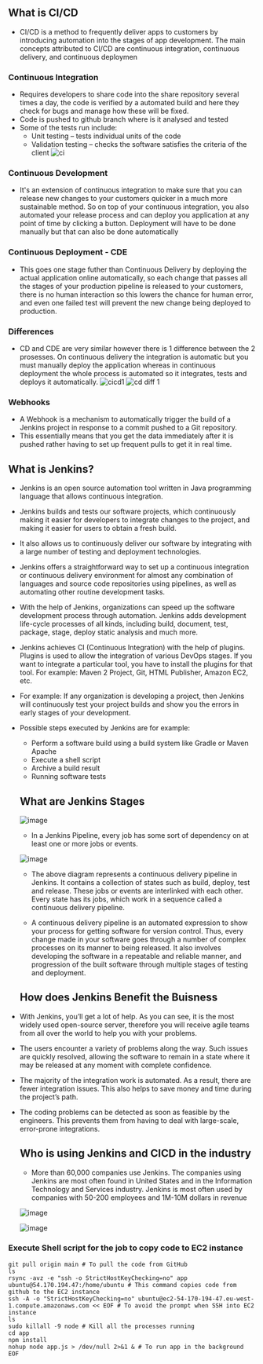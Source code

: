 ## What is CI/CD
- CI/CD is a method to frequently deliver apps to customers by introducing automation into the stages of app development. The main concepts attributed to CI/CD are continuous integration, continuous delivery, and continuous deploymen

### Continuous Integration
- Requires developers to share code into the share repository several times a day, the code is verified by a automated build and here they check for bugs and manage how these will be fixed.
- Code is pushed to github branch where is it analysed and tested
- Some of the tests run include:
    - Unit testing – tests individual units of the code
    - Validation testing – checks the software satisfies the criteria of the client 
![ci](https://user-images.githubusercontent.com/115226294/201149108-ed31ee1c-f5a0-4565-8433-c05f97f8760f.png)

### Continuous Development
 - It's an extension of continuous integration to make sure that you can release new changes to your customers quicker in a much more sustainable method. So on top of your continuous integration, you also automated your release process and can deploy you application at any point of time by clicking a button. Deployment will have to be done manually but that can also be done automatically

### Continuous Deployment - CDE
- This goes one stage futher than Continuous Delivery by deploying the actual application online automatically, so each change that passes all the stages of your production pipeline is released to your customers, there is no human interaction so this lowers the chance for human error, and even one failed test will prevent the new change being deployed to production.

### Differences
- CD and CDE are very similar however there is 1 difference between the 2 prosesses. On continuous delivery the integration is automatic but you must manually deploy the application whereas in continuous deployment the whole process is automated so it integrates, tests and deploys it automatically.
![cicd1](https://user-images.githubusercontent.com/115226294/201148877-c492c48a-ca07-42f2-82e3-10bec872dd86.png)
![cd diff 1](https://user-images.githubusercontent.com/115226294/201148895-b79c0efc-4067-4921-950c-87cf57f0f24e.png)

### Webhooks
- A Webhook is a mechanism to automatically trigger the build of a Jenkins project in response to a commit pushed to a Git repository.
- This essentially means that you get the data immediately after it is pushed rather having to set up frequent pulls to get it in real time.

## What is Jenkins?
- Jenkins is an open source automation tool written in Java programming language that allows continuous integration.

- Jenkins builds and tests our software projects, which continuously making it easier for developers to integrate changes to the project, and making it easier for users to obtain a fresh build.

- It also allows us to continuously deliver our software by integrating with a large number of testing and deployment technologies.

- Jenkins offers a straightforward way to set up a continuous integration or continuous delivery environment for almost any combination of languages and source code repositories using pipelines, as well as automating other routine development tasks.

- With the help of Jenkins, organizations can speed up the software development process through automation. Jenkins adds development life-cycle processes of all kinds, including build, document, test, package, stage, deploy static analysis and much more.

- Jenkins achieves CI (Continuous Integration) with the help of plugins. Plugins is used to allow the integration of various DevOps stages. If you want to integrate a particular tool, you have to install the plugins for that tool. For example: Maven 2 Project, Git, HTML Publisher, Amazon EC2, etc.

- For example: If any organization is developing a project, then Jenkins will continuously test your project builds and show you the errors in early stages of your development.

- Possible steps executed by Jenkins are for example:

   - Perform a software build using a build system like Gradle or Maven Apache
   - Execute a shell script
   - Archive a build result
   - Running software tests

   ## What are Jenkins Stages

   ![image](https://user-images.githubusercontent.com/97250268/201118379-527ec3a3-05f8-4abb-ad4c-29d22abe31ff.png)
   
   - In a Jenkins Pipeline, every job has some sort of dependency on at least one or more jobs or events.

   ![image](https://user-images.githubusercontent.com/97250268/201120938-afee9c6a-b198-4c4d-99b4-1b9f9827babe.png)

   - The above diagram represents a continuous delivery pipeline in Jenkins. It contains a collection of states such as build, deploy, test and release. These jobs or events are interlinked with each other. Every state has its jobs, which work in a sequence called a continuous delivery pipeline.
  
   - A continuous delivery pipeline is an automated expression to show your process for getting software for version control. Thus, every change made in your software goes through a number of complex processes on its manner to being released. It also involves developing the software in a repeatable and reliable manner, and progression of the built software through multiple stages of testing and deployment.
  
    ## How does Jenkins Benefit the Buisness
    
- With Jenkins, you’ll get a lot of help. As you can see, it is the most widely used open-source server, therefore you will receive agile teams from all over the world to help you with your problems.
- The users encounter a variety of problems along the way. Such issues are quickly resolved, allowing the software to remain in a state where it may be released at any moment with complete confidence.
- The majority of the integration work is automated. As a result, there are fewer integration issues. This also helps to save money and time during the project’s path.
- The coding problems can be detected as soon as feasible by the engineers. This prevents them from having to deal with large-scale, error-prone integrations.
    
  ## Who is using Jenkins and CICD in the industry
  - More than  60,000 companies  use Jenkins. The companies using Jenkins are most often found in United States and in the Information Technology and Services industry. Jenkins is most often used by companies with 50-200 employees and 1M-10M dollars in revenue
  
  ![image](https://user-images.githubusercontent.com/97250268/201127306-81fd065a-7ce5-45c0-9a73-64674459297e.png)
  
  ![image](https://user-images.githubusercontent.com/97250268/201128871-30d8aaee-941d-4fc2-b058-39f5cb3c968c.png)

 ### Execute Shell script for the job to copy code to EC2 instance
 ```
 git pull origin main # To pull the code from GitHub
ls
rsync -avz -e "ssh -o StrictHostKeyChecking=no" app ubuntu@54.170.194.47:/home/ubuntu # This command copies code from github to the EC2 instance
ssh -A -o "StrictHostKeyChecking=no" ubuntu@ec2-54-170-194-47.eu-west-1.compute.amazonaws.com << EOF # To avoid the prompt when SSH into EC2 instance
ls
sudo killall -9 node # Kill all the processes running
cd app
npm install
nohup node app.js > /dev/null 2>&1 & # To run app in the background
EOF
 
 ```

